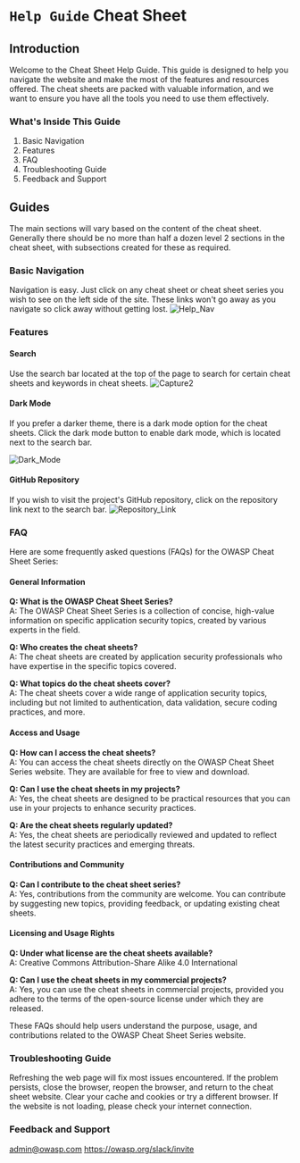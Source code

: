 # `Help Guide` Cheat Sheet

## Introduction

Welcome to the Cheat Sheet Help Guide. This guide is designed to help you navigate the website and make the most of the features and resources offered. The cheat sheets are packed with valuable information, and we want to ensure you have all the tools you need to use them effectively.

### What's Inside This Guide
1. Basic Navigation
2. Features
3. FAQ
4. Troubleshooting Guide
5. Feedback and Support

## Guides

The main sections will vary based on the content of the cheat sheet. Generally there should be no more than half a dozen level 2 sections in the cheat sheet, with subsections created for these as required.
### Basic Navigation
Navigation is easy. Just click on any cheat sheet or cheat sheet series you wish to see on the left side of the site. These links won't go away as you navigate so click away without getting lost.
![Help_Nav](https://github.com/tylersnel/CheatSheetSeries/assets/67352917/020de84c-e18f-477a-acd4-889617666308)

### Features
#### Search
Use the search bar located at the top of the page to search for certain cheat sheets and keywords in cheat sheets. 
![Capture2](https://github.com/tylersnel/CheatSheetSeries/assets/67352917/5af0a995-ef96-42e3-90f6-e7cc8a18cfd1)
#### Dark Mode
If you prefer a darker theme, there is a dark mode option for the cheat sheets. Click the dark mode button to enable dark mode, which is located next to the search bar.

![Dark_Mode](https://github.com/tylersnel/CheatSheetSeries/assets/67352917/ce753a58-c34e-4384-a726-e947d851e21f)
#### GitHub Repository
If you wish to visit the project's GitHub repository, click on the repository link next to the search bar.
![Repository_Link](https://github.com/tylersnel/CheatSheetSeries/assets/67352917/8582725d-941f-4d2d-b38d-7986e2659cc6)

### FAQ
Here are some frequently asked questions (FAQs) for the OWASP Cheat Sheet Series:

#### General Information

**Q: What is the OWASP Cheat Sheet Series?**  
A: The OWASP Cheat Sheet Series is a collection of concise, high-value information on specific application security topics, created by various experts in the field.

**Q: Who creates the cheat sheets?**  
A: The cheat sheets are created by application security professionals who have expertise in the specific topics covered.

**Q: What topics do the cheat sheets cover?**  
A: The cheat sheets cover a wide range of application security topics, including but not limited to authentication, data validation, secure coding practices, and more.

#### Access and Usage

**Q: How can I access the cheat sheets?**  
A: You can access the cheat sheets directly on the OWASP Cheat Sheet Series website. They are available for free to view and download.

**Q: Can I use the cheat sheets in my projects?**  
A: Yes, the cheat sheets are designed to be practical resources that you can use in your projects to enhance security practices.

**Q: Are the cheat sheets regularly updated?**  
A: Yes, the cheat sheets are periodically reviewed and updated to reflect the latest security practices and emerging threats.

#### Contributions and Community

**Q: Can I contribute to the cheat sheet series?**  
A: Yes, contributions from the community are welcome. You can contribute by suggesting new topics, providing feedback, or updating existing cheat sheets.


#### Licensing and Usage Rights

**Q: Under what license are the cheat sheets available?**  
A: Creative Commons Attribution-Share Alike 4.0 International

**Q: Can I use the cheat sheets in my commercial projects?**  
A: Yes, you can use the cheat sheets in commercial projects, provided you adhere to the terms of the open-source license under which they are released.

These FAQs should help users understand the purpose, usage, and contributions related to the OWASP Cheat Sheet Series website.

### Troubleshooting Guide
Refreshing the web page will fix most issues encountered. If the problem persists, close the browser, reopen the browser, and return to the cheat sheet website.
Clear your cache and cookies or try a different browser. 
If the website is not loading, please check your internet connection. 

### Feedback and Support
admin@owasp.com
https://owasp.org/slack/invite

